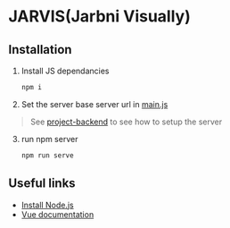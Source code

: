 # JARVIS(Jarbni Visually)


## Installation

1. Install JS dependancies 
    ```sh
    npm i
    ```
2. Set the server base server url in [main.js](src/main.js)
> See [project-backend](https://github.com/khtsat/WebProject-Backend) to see how to setup the server
3. run npm server
    ```sh
    npm run serve
    ```

## Useful links
+ [Install Node.js](https://nodejs.org/en/download/package-manager/)
+ [Vue documentation](https://vuejs.org/v2/api/)
